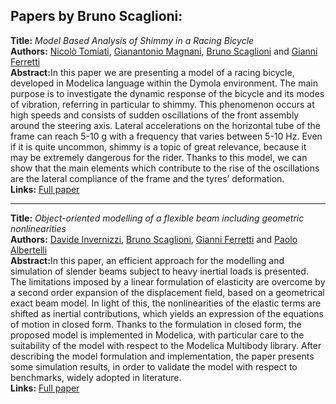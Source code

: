 <h2>Papers by Bruno Scaglioni:</h2>
<p>
<b>Title:</b> <i> Model Based Analysis of Shimmy in a Racing Bicycle </i> <br />
<b>Authors:</b> <a href="../authors/author_279.html">Nicolò Tomiati</a>, <a href="../authors/author_165.html">Gianantonio Magnani</a>, <a href="../authors/author_237.html">Bruno Scaglioni</a> and <a href="../authors/author_70.html">Gianni Ferretti</a><br />
<b>Abstract:</b>In this paper we are presenting a model of a racing bicycle, developed in Modelica language within the Dymola environment. The main purpose is to investigate the dynamic response of the bicycle and its modes of vibration, referring in particular to shimmy. This phenomenon occurs at high speeds and consists of sudden oscillations of the front assembly around the steering axis. Lateral accelerations on the horizontal tube of the frame can reach 5-10 g with a frequency that varies between 5-10 Hz. Even if it is quite uncommon, shimmy is a topic of great relevance, because it may be extremely dangerous for the rider. Thanks to this model, we can show that the main elements which contribute to the rise of the oscillations are the lateral compliance of the frame and the tyres’ deformation.<br />
<b>Links:</b> <a href="../submissions/ecp17132441_TomiatiMagnaniScaglioniFerretti.pdf">Full paper</a></p>
<hr />
<p>
<b>Title:</b> <i> Object-oriented modelling of a flexible beam including geometric nonlinearities </i> <br />
<b>Authors:</b> <a href="../authors/author_120.html">Davide Invernizzi</a>, <a href="../authors/author_237.html">Bruno Scaglioni</a>, <a href="../authors/author_70.html">Gianni Ferretti</a> and <a href="../authors/author_3.html">Paolo Albertelli</a><br />
<b>Abstract:</b>In this paper, an efficient approach for the modelling and simulation of slender beams subject to heavy inertial loads is presented. The limitations imposed by a linear formulation of elasticity are overcome by a second order expansion of the displacement field, based on a geometrical exact beam model. In light of this, the nonlinearities of the elastic terms are shifted as inertial contributions, which yields an expression of the equations of motion in closed form. Thanks to the formulation in closed form, the proposed model is implemented in Modelica, with particular care to the suitability of the model with respect to the Modelica Multibody library.
After describing the model formulation and implementation, the paper presents some simulation results, in order to validate the model with respect to benchmarks, widely adopted in literature.<br />
<b>Links:</b> <a href="../submissions/ecp17132735_InvernizziScaglioniFerrettiAlbertelli.pdf">Full paper</a></p>